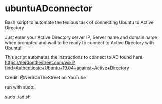 # ubuntuADconnector
Bash script to automate the tedious task of connecting Ubuntu to Active Directory

Just enter your Active Directory server IP, Server name and domain name when prompted and wait to be ready to connect to Active Directory with Ubuntu!

This script automates the instructions to connect to AD found here: https://nerdonthestreet.com/wiki?find=Authenticate+Ubuntu+19.04+against+Active+Directory

Credit: @NerdOnTheStreet on YouTube

run with sudo:

sudo ./ad.sh
